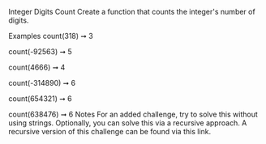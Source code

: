 Integer Digits Count
Create a function that counts the integer's number of digits.

Examples
count(318) ➞ 3
 
count(-92563) ➞ 5
 
count(4666) ➞ 4

count(-314890) ➞ 6

count(654321) ➞ 6

count(638476) ➞ 6
Notes
For an added challenge, try to solve this without using strings.
Optionally, you can solve this via a recursive approach.
A recursive version of this challenge can be found via this link.